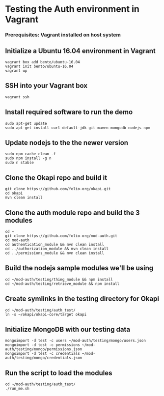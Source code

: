 # Testing the Auth environment in Vagrant

### Prerequisites: Vagrant installed on host system

## Initialize a Ubuntu 16.04 environment in Vagrant

```
vagrant box add bento/ubuntu-16.04
vagrant init bento/ubuntu-16.04
vagrant up
```

## SSH into your Vagrant box
```
vagrant ssh
```

## Install required software to run the demo

```
sudo apt-get update
sudo apt-get install curl default-jdk git maven mongodb nodejs npm 
```

## Update nodejs to the the newer version

```
sudo npm cache clean -f
sudo npm install -g n
sudo n stable
```

## Clone the Okapi repo and build it
```
git clone https://github.com/folio-org/okapi.git
cd okapi
mvn clean install
```

## Clone the auth module repo and build the 3 modules
```
cd ~
git clone https://github.com/folio-org/mod-auth.git
cd mod-auth
cd authentication_module && mvn clean install
cd ../authorization_module && mvn clean install
cd ../permissions_module && mvn clean install
```

## Build the nodejs sample modules we'll be using

```
cd ~/mod-auth/testing/thing_module && npm install
cd ~/mod-auth/testing/retrieve_module && npm install
```

## Create symlinks in the testing directory for Okapi
```
cd ~/mod-auth/testing/auth_test/
ln -s ~/okapi/okapi-core/target okapi
```

## Initialize MongoDB with our testing data

```
mongoimport -d test -c users ~/mod-auth/testing/mongo/users.json
mongoimport -d test -c permissions ~/mod-auth/testing/mongo/permissions.json  
mongoimport -d test -c credentials ~/mod-auth/testing/mongo/credentials.json 
```

## Run the script to load the modules

```
cd ~/mod-auth/testing/auth_test/
./run_me.sh
```
